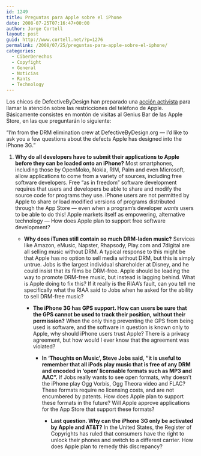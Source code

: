 ```yaml
---
id: 1249
title: Preguntas para Apple sobre el iPhone
date: 2008-07-25T07:16:47+00:00
author: Jorge Cortell
layout: post
guid: http://www.cortell.net/?p=1276
permalink: /2008/07/25/preguntas-para-apple-sobre-el-iphone/
categories:
  - CiberDerechos
  - Copyfight
  - General
  - Noticias
  - Rants
  - Technology
---
```

Los chicos de DefectiveByDesign han preparado una <a title="http://www.defectivebydesign.org/apple-challenge" href="http://www.defectivebydesign.org/apple-challenge" target="_blank">acción activista</a> para llamar la atención sobre las restricciones del teléfono de Apple. Básicamente consistes en montón de visitas al Genius Bar de las Apple Store, en las que preguntarán lo siguiente:

&#8220;I&#8217;m from the DRM elimination crew at DefectiveByDesign.org &#8212; I&#8217;d like to ask you a few questions about the defects Apple has designed into the iPhone 3G.&#8221;

  1. **Why do all developers have to submit their applications to Apple before they can be loaded onto an iPhone?** 
    Most smartphones, including those by OpenMoko, Nokia, RIM, Palm and even Microsoft, allow applications to come from a variety of sources, including free software developers. Free &#8220;as in freedom&#8221; software development requires that users and developers be able to share and modify the source code for programs they use. iPhone users are not permitted by Apple to share or load modified versions of programs distributed through the App Store &#8212; even when a program&#8217;s developer _wants_ users to be able to do this! Apple markets itself as empowering, alternative technology &#8212; How does Apple plan to support free software development?</li> 
    
      * **Why does iTunes still contain so much DRM-laden music?** 
        Services like Amazon, eMusic, Napster, Rhapsody, Play.com and 7digital are all selling music without DRM. A typical response to this might be that Apple has no option to sell media without DRM, but this is simply untrue. Jobs is the largest individual shareholder at Disney, and he could insist that its films be DRM-free. Apple should be leading the way to promote DRM-free music, but instead is lagging behind. What is Apple doing to fix this? If it really is the RIAA&#8217;s fault, can you tell me specifically what the RIAA said to Jobs when he asked for the ability to sell DRM-free music?</li> 
        
          * **The iPhone 3G has GPS support. How can users be sure that the GPS cannot be used to track their position, without their permission?** 
            When the only thing preventing the GPS from being used is software, and the software in question is known only to Apple, why should iPhone users trust Apple? There is a privacy agreement, but how would I ever know that the agreement was violated?</li> 
            
              * **In &#8216;Thoughts on Music&#8217;, Steve Jobs said, &#8220;it is useful to remember that all iPods play music that is free of any DRM and encoded in &#8216;open&#8217; licensable formats such as MP3 and AAC&#8221;.** 
                If Jobs really wants to see open formats, why doesn&#8217;t the iPhone play Ogg Vorbis, Ogg Theora video and FLAC? These formats require no licensing costs, and are not encumbered by patents. How does Apple plan to support these formats in the future? Will Apple approve applications for the App Store that support these formats?</li> 
                
                  * **Last question. Why can the iPhone 3G only be activated by Apple and AT&T?** 
                    In the United States, the Register of Copyrights has ruled that consumers have the right to unlock their phones and switch to a different carrier. How does Apple plan to remedy this discrepancy?</li> </ol>